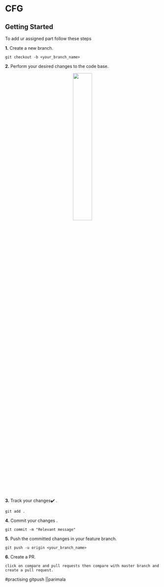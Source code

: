 # CFG

## Getting Started

To add ur assigned part follow these steps

**1.** Create a new branch.

```
git checkout -b <your_branch_name>
```

**2.** Perform your desired changes to the code base.

<p align="center"><img width=35% src="https://media2.giphy.com/media/L1R1tvI9svkIWwpVYr/giphy.gif?cid=ecf05e47pzi2rpig0vc8pjusra8hiai1b91zgiywvbubu9vu&rid=giphy.gif"></p>

**3.** Track your changes:heavy_check_mark: .

```
git add .
```

**4.** Commit your changes .

```
git commit -m "Relevant message"
```

**5.** Push the committed changes in your feature branch.

```
git push -u origin <your_branch_name>
```

**6.** Create a PR.

```
click on compare and pull requests then compare with master branch and create a pull request.
```

#practising gitpush ||parimala
